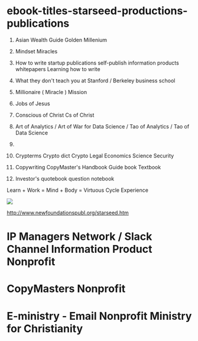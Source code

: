 # ebook-titles-starseed-productions-publications

1.  Asian Wealth Guide Golden Millenium
2.  Mindset Miracles
3.  How to write startup publications self-publish information products whitepapers Learning how to write
4.  What they don't teach you at Stanford / Berkeley business school
5.  Millionaire ( Miracle ) Mission  
6.  Jobs of Jesus
7.  Conscious of Christ Cs of Christ
8.  Art of Analytics / Art of War for Data Science / Tao of Analytics / Tao of Data Science
9.
10.  Crypterms Crypto dict Crypto Legal Economics Science Security


11.  Copywriting CopyMaster's Handbook Guide book Textbook
12. Investor's quotebook question notebook

Learn + Work = Mind + Body = Virtuous Cycle Experience

![](https://dailyverses.net/images/en/niv/genesis-26-4-5.jpg)

http://www.newfoundationspubl.org/starseed.htm


# IP Managers Network / Slack Channel Information Product  Nonprofit
 
#  CopyMasters Nonprofit

#  E-ministry - Email Nonprofit Ministry for Christianity
